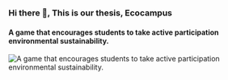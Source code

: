 ### Hi there 👋, This is our thesis, Ecocampus
#### A game that encourages students to take active participation environmental sustainability. 
![A game that encourages students to take active participation environmental sustainability. ](https://github.com/GuyWithBag/Ecocampus-Thesis/readme/banner.png)




